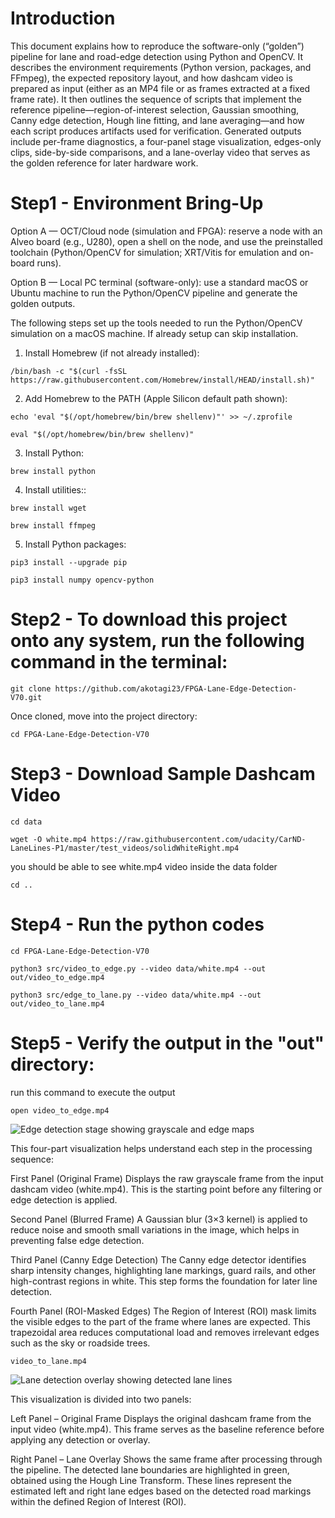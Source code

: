 # Introduction
This document explains how to reproduce the software-only (“golden”) pipeline for lane and road-edge detection using Python and OpenCV. It describes the environment requirements (Python version, packages, and FFmpeg), the expected repository layout, and how dashcam video is prepared as input (either as an MP4 file or as frames extracted at a fixed frame rate). It then outlines the sequence of scripts that implement the reference pipeline—region-of-interest selection, Gaussian smoothing, Canny edge detection, Hough line fitting, and lane averaging—and how each script produces artifacts used for verification. Generated outputs include per-frame diagnostics, a four-panel stage visualization, edges-only clips, side-by-side comparisons, and a lane-overlay video that serves as the golden reference for later hardware work.

# Step1 - Environment Bring-Up

Option A — OCT/Cloud node (simulation and FPGA): reserve a node with an Alveo board (e.g., U280), open a shell on the node, and use the preinstalled toolchain (Python/OpenCV for simulation; XRT/Vitis for emulation and on-board runs).

Option B — Local PC terminal (software-only): use a standard macOS or Ubuntu machine to run the Python/OpenCV pipeline and generate the golden outputs.

The following steps set up the tools needed to run the Python/OpenCV simulation on a macOS machine. If already setup can skip installation. 

1) Install Homebrew (if not already installed):
   
  ```/bin/bash -c "$(curl -fsSL https://raw.githubusercontent.com/Homebrew/install/HEAD/install.sh)"```
  
2) Add Homebrew to the PATH (Apple Silicon default path shown):

  ```echo 'eval "$(/opt/homebrew/bin/brew shellenv)"' >> ~/.zprofile```

  ```eval "$(/opt/homebrew/bin/brew shellenv)"```

3) Install Python:

  ```brew install python```

4) Install utilities::

  ```brew install wget```

  ```brew install ffmpeg```

5) Install Python packages:

  ```pip3 install --upgrade pip```

  ```pip3 install numpy opencv-python```

# Step2 - To download this project onto any system, run the following command in the terminal:

```git clone https://github.com/akotagi23/FPGA-Lane-Edge-Detection-V70.git```

Once cloned, move into the project directory:

```cd FPGA-Lane-Edge-Detection-V70```

# Step3 - Download Sample Dashcam Video

```cd data```

```wget -O white.mp4 https://raw.githubusercontent.com/udacity/CarND-LaneLines-P1/master/test_videos/solidWhiteRight.mp4```

you should be able to see white.mp4 video inside the data folder

```cd ..```


# Step4 - Run the python codes

```cd FPGA-Lane-Edge-Detection-V70```

```python3 src/video_to_edge.py --video data/white.mp4 --out out/video_to_edge.mp4```

```python3 src/edge_to_lane.py --video data/white.mp4 --out out/video_to_lane.mp4```

# Step5 - Verify the output in the "out" directory:

run this command to execute the output 

```open video_to_edge.mp4```

![Edge detection stage showing grayscale and edge maps](temp/video_to_edge.png)

This four-part visualization helps understand each step in the processing sequence:

First Panel (Original Frame)
Displays the raw grayscale frame from the input dashcam video (white.mp4). This is the starting point before any filtering or edge detection is applied.

Second Panel (Blurred Frame)
A Gaussian blur (3×3 kernel) is applied to reduce noise and smooth small variations in the image, which helps in preventing false edge detection.

Third Panel (Canny Edge Detection)
The Canny edge detector identifies sharp intensity changes, highlighting lane markings, guard rails, and other high-contrast regions in white.
This step forms the foundation for later line detection.

Fourth Panel (ROI-Masked Edges)
The Region of Interest (ROI) mask limits the visible edges to the part of the frame where lanes are expected. This trapezoidal area reduces computational load and removes irrelevant edges such as the sky or roadside trees.


```video_to_lane.mp4```

![Lane detection overlay showing detected lane lines](temp/video_to_lane.png)

This visualization is divided into two panels:

Left Panel – Original Frame
Displays the original dashcam frame from the input video (white.mp4).
This frame serves as the baseline reference before applying any detection or overlay.

Right Panel – Lane Overlay
Shows the same frame after processing through the pipeline.
The detected lane boundaries are highlighted in green, obtained using the Hough Line Transform.
These lines represent the estimated left and right lane edges based on the detected road markings within the defined Region of Interest (ROI).







